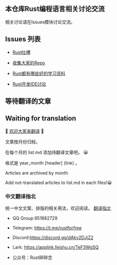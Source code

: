 
## 本仓库Rust编程语言相关讨论交流

相关讨论请在Issues模块讨论交流。

## Issues 列表

- [Rust吐槽](https://github.com/Praying/RustBackyard/issues/14)

- [收集大家的Repo](https://github.com/Praying/RustBackyard/issues/8)

- [Rust都有哪些好的学习资料](https://github.com/Praying/RustBackyard/issues/6)

- [Rust开发IDE讨论](https://github.com/Praying/RustBackyard/issues/4)

## 等待翻译的文章
## Waiting for translation


🎉 [欢迎大家来翻译](https://github.com/Praying/RustBackyard/Waiting_for_translation) 🎉

文章按月份归档，

在每个月的 list.md 添加待翻译文章吧。 😀

格式是 year_month [header] (link) 。

Articles are archived by month

Add not-translated articles to list.md in each files!😀

### 中文翻译指北

统一中文文案、排版的相关用法，欢迎阅读。
[翻译指北](https://github.com/Praying/RustBackyard/TranslatorReadMe.md)


- QQ Group:951882729

- Telegram: https://t.me/rustforfree 

- Discord:https://discord.gg/dAkv2DJjZ2

- Lark: https://applink.feishu.cn/TeF3WgSQ

- 公众号：Rust碎碎念